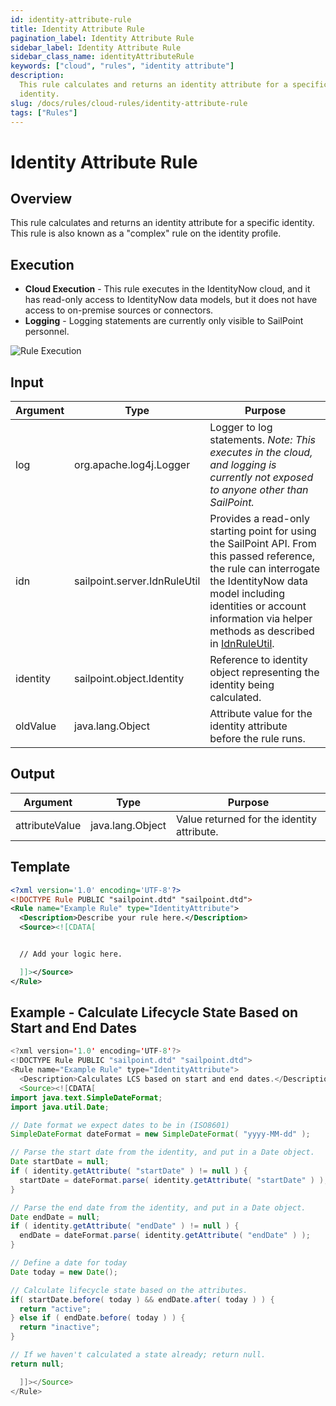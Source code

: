 ```yaml
---
id: identity-attribute-rule
title: Identity Attribute Rule
pagination_label: Identity Attribute Rule
sidebar_label: Identity Attribute Rule
sidebar_class_name: identityAttributeRule
keywords: ["cloud", "rules", "identity attribute"]
description:
  This rule calculates and returns an identity attribute for a specific
  identity.
slug: /docs/rules/cloud-rules/identity-attribute-rule
tags: ["Rules"]
---
```


# Identity Attribute Rule

## Overview

This rule calculates and returns an identity attribute for a specific identity.
This rule is also known as a "complex" rule on the identity profile.

## Execution

- **Cloud Execution** - This rule executes in the IdentityNow cloud, and it has
  read-only access to IdentityNow data models, but it does not have access to
  on-premise sources or connectors.
- **Logging** - Logging statements are currently only visible to SailPoint
  personnel.

![Rule Execution](../img/cloud_execution.png)

## Input

| Argument | Type                         | Purpose                                                                                                                                                                                                                                                                |
| -------- | ---------------------------- | ---------------------------------------------------------------------------------------------------------------------------------------------------------------------------------------------------------------------------------------------------------------------- |
| log      | org.apache.log4j.Logger      | Logger to log statements. _Note: This executes in the cloud, and logging is currently not exposed to anyone other than SailPoint._                                                                                                                                     |
| idn      | sailpoint.server.IdnRuleUtil | Provides a read-only starting point for using the SailPoint API. From this passed reference, the rule can interrogate the IdentityNow data model including identities or account information via helper methods as described in [IdnRuleUtil](../idn_rule_utility.md). |
| identity | sailpoint.object.Identity    | Reference to identity object representing the identity being calculated.                                                                                                                                                                                               |
| oldValue | java.lang.Object             | Attribute value for the identity attribute before the rule runs.                                                                                                                                                                                                       |

## Output

| Argument       | Type             | Purpose                                    |
| -------------- | ---------------- | ------------------------------------------ |
| attributeValue | java.lang.Object | Value returned for the identity attribute. |

## Template

```xml
<?xml version='1.0' encoding='UTF-8'?>
<!DOCTYPE Rule PUBLIC "sailpoint.dtd" "sailpoint.dtd">
<Rule name="Example Rule" type="IdentityAttribute">
  <Description>Describe your rule here.</Description>
  <Source><![CDATA[


  // Add your logic here.

  ]]></Source>
</Rule>
```

## Example - Calculate Lifecycle State Based on Start and End Dates

```java
<?xml version='1.0' encoding='UTF-8'?>
<!DOCTYPE Rule PUBLIC "sailpoint.dtd" "sailpoint.dtd">
<Rule name="Example Rule" type="IdentityAttribute">
  <Description>Calculates LCS based on start and end dates.</Description>
  <Source><![CDATA[
import java.text.SimpleDateFormat;
import java.util.Date;

// Date format we expect dates to be in (ISO8601)
SimpleDateFormat dateFormat = new SimpleDateFormat( "yyyy-MM-dd" );

// Parse the start date from the identity, and put in a Date object.
Date startDate = null;
if ( identity.getAttribute( "startDate" ) != null ) {
  startDate = dateFormat.parse( identity.getAttribute( "startDate" ) );
}

// Parse the end date from the identity, and put in a Date object.
Date endDate = null;
if ( identity.getAttribute( "endDate" ) != null ) {
  endDate = dateFormat.parse( identity.getAttribute( "endDate" ) );
}

// Define a date for today
Date today = new Date();

// Calculate lifecycle state based on the attributes.
if( startDate.before( today ) && endDate.after( today ) ) {
  return "active";
} else if ( endDate.before( today ) ) {
  return "inactive";
}

// If we haven't calculated a state already; return null.
return null;

  ]]></Source>
</Rule>
```
